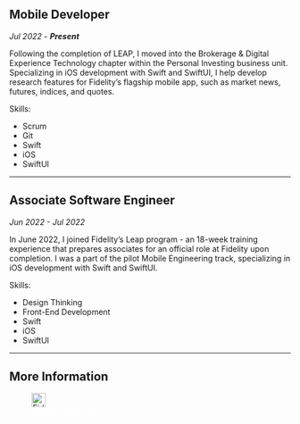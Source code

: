 ## Mobile Developer
*Jul 2022 - ***Present****

Following the completion of LEAP, I moved into the Brokerage & Digital Experience Technology chapter within the Personal Investing business unit. Specializing in iOS development with Swift and SwiftUI, I help develop research features for Fidelity’s flagship mobile app, such as market news, futures, indices, and quotes.

Skills:
* Scrum
* Git
* Swift
* iOS
* SwiftUI

---

## Associate Software Engineer
*Jun 2022 - Jul 2022*

In June 2022, I joined Fidelity’s Leap program - an 18-week training experience that prepares associates for an official role at Fidelity upon completion. I was a part of the pilot Mobile Engineering track, specializing in iOS development with Swift and SwiftUI.

Skills:
* Design Thinking
* Front-End Development
* Swift
* iOS
* SwiftUI

---

## More Information

<figure>
<img src="https://cdn-static.findly.com/wp-content/uploads/sites/1439/2021/02/Logo-2021_White-half.png" height="25" alt="Fidelity Careers">
<figcaption><a href="https://jobs.fidelity.com/leap/" target="blank" rel="noopener noreferrer" style="color: white;">Fidelity LEAP Program</a></figcaption>
</figure>